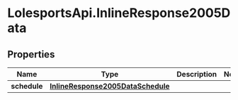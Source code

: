 # LolesportsApi.InlineResponse2005Data

## Properties
Name | Type | Description | Notes
------------ | ------------- | ------------- | -------------
**schedule** | [**InlineResponse2005DataSchedule**](InlineResponse2005DataSchedule.md) |  | 
